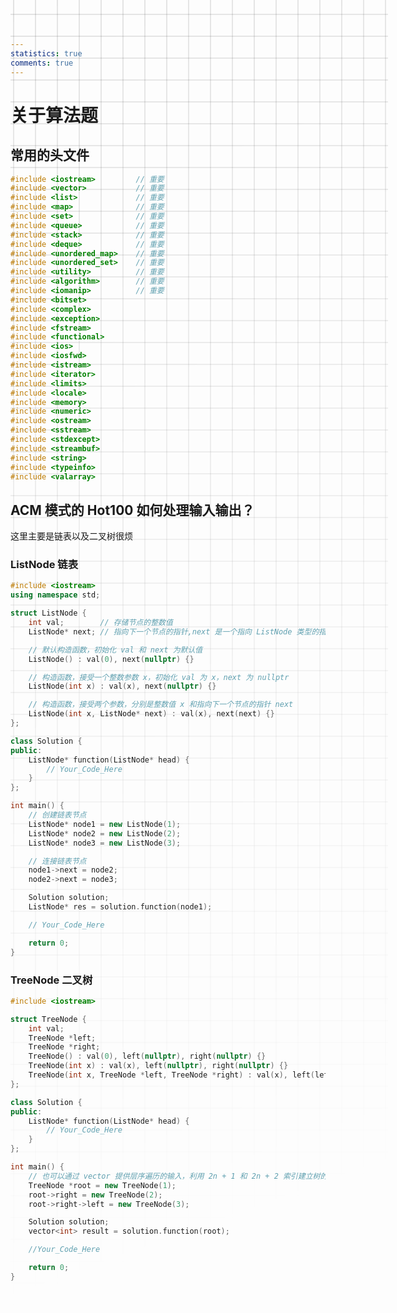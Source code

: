 ```yaml
---
statistics: true
comments: true
---
```


<style>
body {
  position: relative; /* 确保 body 元素的 position 属性为非静态值 */
}

body::before {
  --size: 35px; /* 调整网格单元大小 */
  --line: color-mix(in hsl, canvasText, transparent 80%); /* 调整线条透明度 */
  content: '';
  height: 100vh;
  width: 100%;
  position: absolute; /* 修改为 absolute 以使其随页面滚动 */
  background: linear-gradient(
        90deg,
        var(--line) 1px,
        transparent 1px var(--size)
      )
      50% 50% / var(--size) var(--size),
    linear-gradient(var(--line) 1px, transparent 1px var(--size)) 50% 50% /
      var(--size) var(--size);
  -webkit-mask: linear-gradient(-20deg, transparent 50%, white);
          mask: linear-gradient(-20deg, transparent 50%, white);
  top: 0;
  transform-style: flat;
  pointer-events: none;
  z-index: -1;
}

@media (max-width: 768px) {
  body::before {
    display: none; /* 在手机端隐藏网格效果 */
  }
}
</style>

# 关于算法题

## 常用的头文件

```C++
#include <iostream>         // 重要
#include <vector>           // 重要
#include <list>             // 重要
#include <map>              // 重要
#include <set>              // 重要
#include <queue>            // 重要
#include <stack>            // 重要
#include <deque>            // 重要
#include <unordered_map>    // 重要
#include <unordered_set>    // 重要
#include <utility>          // 重要
#include <algorithm>        // 重要
#include <iomanip>          // 重要
#include <bitset>
#include <complex>
#include <exception>
#include <fstream>
#include <functional>
#include <ios>
#include <iosfwd>
#include <istream>
#include <iterator>
#include <limits>
#include <locale>
#include <memory>
#include <numeric>
#include <ostream>
#include <sstream>
#include <stdexcept>
#include <streambuf>
#include <string>
#include <typeinfo>
#include <valarray>
```

## ACM 模式的 Hot100 如何处理输入输出？

这里主要是链表以及二叉树很烦

### ListNode 链表

```C++
#include <iostream>
using namespace std;

struct ListNode {
    int val;        // 存储节点的整数值
    ListNode* next; // 指向下一个节点的指针,next 是一个指向 ListNode 类型的指针

    // 默认构造函数，初始化 val 和 next 为默认值
    ListNode() : val(0), next(nullptr) {}

    // 构造函数，接受一个整数参数 x，初始化 val 为 x，next 为 nullptr
    ListNode(int x) : val(x), next(nullptr) {}

    // 构造函数，接受两个参数，分别是整数值 x 和指向下一个节点的指针 next
    ListNode(int x, ListNode* next) : val(x), next(next) {}
};

class Solution {
public:
    ListNode* function(ListNode* head) {
        // Your_Code_Here
    }
};

int main() {
    // 创建链表节点
    ListNode* node1 = new ListNode(1);
    ListNode* node2 = new ListNode(2);
    ListNode* node3 = new ListNode(3);

    // 连接链表节点
    node1->next = node2;
    node2->next = node3;

    Solution solution;
    ListNode* res = solution.function(node1);

    // Your_Code_Here

    return 0;
}
```

### TreeNode 二叉树

```C++
#include <iostream>

struct TreeNode {
    int val;
    TreeNode *left;
    TreeNode *right;
    TreeNode() : val(0), left(nullptr), right(nullptr) {}
    TreeNode(int x) : val(x), left(nullptr), right(nullptr) {}
    TreeNode(int x, TreeNode *left, TreeNode *right) : val(x), left(left), right(right) {}
};

class Solution {
public:
    ListNode* function(ListNode* head) {
        // Your_Code_Here
    }
};

int main() {
    // 也可以通过 vector 提供层序遍历的输入，利用 2n + 1 和 2n + 2 索引建立树的左右节点
    TreeNode *root = new TreeNode(1);
    root->right = new TreeNode(2);
    root->right->left = new TreeNode(3);

    Solution solution;
    vector<int> result = solution.function(root);

    //Your_Code_Here

    return 0;
}
```